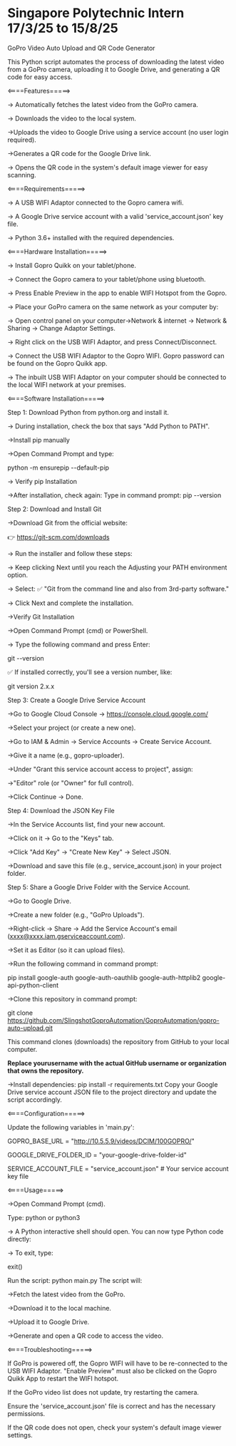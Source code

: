 # Singapore Polytechnic Intern 17/3/25 to 15/8/25

GoPro Video Auto Upload and QR Code Generator

This Python script automates the process of downloading the latest video from a GoPro camera, uploading it to Google Drive, and generating a QR code for easy access.

<====Features=====>

-> Automatically fetches the latest video from the GoPro camera.

-> Downloads the video to the local system.

->Uploads the video to Google Drive using a service account (no user login required).

->Generates a QR code for the Google Drive link.

-> Opens the QR code in the system's default image viewer for easy scanning.

<====Requirements=====>

-> A USB WIFI Adaptor connected to the Gopro camera wifi.

-> A Google Drive service account with a valid 'service_account.json' key file.

-> Python 3.6+ installed with the required dependencies.

<====Hardware Installation=====>

-> Install Gopro Quikk on your tablet/phone. 

-> Connect the Gopro camera to your tablet/phone using bluetooth. 

-> Press Enable Preview in the app to enable WIFI Hotspot from the Gopro.

-> Place your GoPro camera on the same network as your computer by:

-> Open control panel on your computer->Network & internet -> Network & Sharing -> Change Adaptor Settings.

-> Right click on the USB WIFI Adaptor, and press Connect/Disconnect. 

-> Connect the USB WIFI Adaptor to the Gopro WIFI. Gopro password can be found on the Gopro Quikk app.

-> The inbuilt USB WIFI Adaptor on your computer should be connected to the local WIFI network at your premises.

<====Software Installation=====>

Step 1: Download Python from python.org and install it.

-> During installation, check the box that says "Add Python to PATH".

->Install pip manually

->Open Command Prompt and type:

python -m ensurepip --default-pip

-> Verify pip Installation

->After installation, check again:
Type in command prompt: pip --version

Step 2: Download and Install Git

->Download Git from the official website:

👉 https://git-scm.com/downloads

-> Run the installer and follow these steps:

-> Keep clicking Next until you reach the Adjusting your PATH environment option.

-> Select: ✅ "Git from the command line and also from 3rd-party software."

-> Click Next and complete the installation.

->Verify Git Installation

->Open Command Prompt (cmd) or PowerShell.

-> Type the following command and press Enter:

git --version

✅ If installed correctly, you'll see a version number, like:

git version 2.x.x

Step 3: Create a Google Drive Service Account

->Go to Google Cloud Console → https://console.cloud.google.com/

->Select your project (or create a new one).

->Go to IAM & Admin → Service Accounts → Create Service Account.

->Give it a name (e.g., gopro-uploader).

->Under "Grant this service account access to project", assign:

->"Editor" role (or "Owner" for full control).

->Click Continue → Done.

Step 4:  Download the JSON Key File

->In the Service Accounts list, find your new account.

->Click on it → Go to the "Keys" tab.

->Click "Add Key" → "Create New Key" → Select JSON.

->Download and save this file (e.g., service_account.json) in your project folder.

Step 5: Share a Google Drive Folder with the Service Account.

->Go to Google Drive.

->Create a new folder (e.g., "GoPro Uploads").

->Right-click → Share → Add the Service Account's email (xxxx@xxxx.iam.gserviceaccount.com).

->Set it as Editor (so it can upload files).

->Run the following command in command prompt:

pip install google-auth google-auth-oauthlib google-auth-httplib2 google-api-python-client

->Clone this repository in command prompt:

git clone https://github.com/SlingshotGoproAutomation/GoproAutomation/gopro-auto-upload.git

This command clones (downloads) the repository from GitHub to your local computer.

**Replace yourusername with the actual GitHub username or organization that owns the repository.**

->Install dependencies:
pip install -r requirements.txt
Copy your Google Drive service account JSON file to the project directory and update the script accordingly.


<====Configuration=====>

Update the following variables in 'main.py':

GOPRO_BASE_URL = "http://10.5.5.9/videos/DCIM/100GOPRO/"

GOOGLE_DRIVE_FOLDER_ID = "your-google-drive-folder-id"

SERVICE_ACCOUNT_FILE = "service_account.json"  # Your service account key file

<====Usage=====>

->Open Command Prompt (cmd).

Type: python
or python3

-> A Python interactive shell should open. You can now type Python code directly:

-> To exit, type:

exit()

Run the script:
python main.py
The script will:

->Fetch the latest video from the GoPro.

->Download it to the local machine.

->Upload it to Google Drive.

->Generate and open a QR code to access the video.

<====Troubleshooting=====>

If GoPro is powered off, the Gopro WIFI will have to be re-connected to the USB WIFI Adaptor. "Enable Preview" must also be clicked on the Gopro Quikk App to restart the WIFI hotspot.

If the GoPro video list does not update, try restarting the camera.

Ensure the 'service_account.json' file is correct and has the necessary permissions.

If the QR code does not open, check your system's default image viewer settings.
